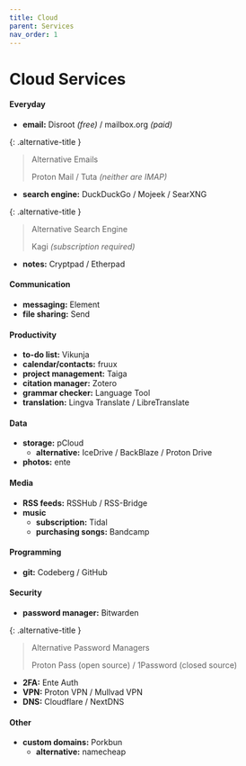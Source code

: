 ```yaml
---
title: Cloud
parent: Services
nav_order: 1
---
```

# Cloud Services

#### Everyday

- **email:** Disroot *(free)* / mailbox.org *(paid)*

{: .alternative-title }
> Alternative Emails
> 
> Proton Mail / Tuta *(neither are IMAP)*

- **search engine:** DuckDuckGo / Mojeek / SearXNG

{: .alternative-title }
> Alternative Search Engine
> 
> Kagi *(subscription required)*

- **notes:** Cryptpad / Etherpad

#### Communication

- **messaging:** Element
- **file sharing:** Send

#### Productivity

- **to-do list:** Vikunja
- **calendar/contacts:** fruux
- **project management:** Taiga
- **citation manager:** Zotero
- **grammar checker:** Language Tool
- **translation:** Lingva Translate / LibreTranslate

#### Data

- **storage:** pCloud
	- **alternative:** IceDrive / BackBlaze / Proton Drive
- **photos:** ente

#### Media

- **RSS feeds:** RSSHub / RSS-Bridge
- **music** 
	- **subscription:** Tidal
	- **purchasing songs:** Bandcamp

#### Programming

- **git:** Codeberg / GitHub

#### Security

- **password manager:** Bitwarden

{: .alternative-title }
> Alternative Password Managers
> 
> Proton Pass (open source) / 1Password (closed source)

- **2FA:** Ente Auth
- **VPN:** Proton VPN / Mullvad VPN
- **DNS:** Cloudflare / NextDNS

#### Other

- **custom domains:** Porkbun
	- **alternative:** namecheap
